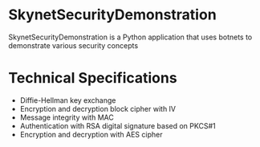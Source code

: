# SkynetSecurityDemonstration
SkynetSecurityDemonstration is a Python application that uses botnets to demonstrate various security concepts

# Technical Specifications
- Diffie-Hellman key exchange
- Encryption and decryption block cipher with IV
- Message integrity with MAC
- Authentication with RSA digital signature based on PKCS#1
- Encryption and decryption with AES cipher

